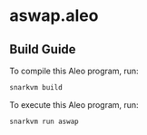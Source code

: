 # aswap.aleo

## Build Guide

To compile this Aleo program, run:
```bash
snarkvm build
```

To execute this Aleo program, run:
```bash
snarkvm run aswap
```
